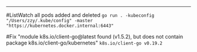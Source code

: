 ---
#ListWatch all pods added and deleted
`go run . -kubeconfig "/Users/zzy/.kube/config" -master "https://kubernetes.docker.internal:6443"`

#Fix "module k8s.io/client-go@latest found (v1.5.2), but does not contain package k8s.io/client-go/kubernetes"
`k8s.io/client-go v0.19.2`